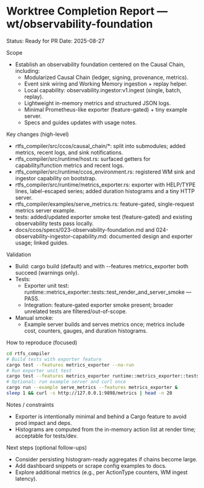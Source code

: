 # Worktree Completion Report — wt/observability-foundation

Status: Ready for PR
Date: 2025-08-27

Scope
- Establish an observability foundation centered on the Causal Chain, including:
	- Modularized Causal Chain (ledger, signing, provenance, metrics).
	- Event sink wiring and Working Memory ingestion + replay helper.
	- Local capability: observability.ingestor:v1.ingest (single, batch, replay).
	- Lightweight in-memory metrics and structured JSON logs.
	- Minimal Prometheus-like exporter (feature-gated) + tiny example server.
	- Specs and guides updates with usage notes.

Key changes (high-level)
- rtfs_compiler/src/ccos/causal_chain/*: split into submodules; added metrics, recent logs, and sink notifications.
- rtfs_compiler/src/runtime/host.rs: surfaced getters for capability/function metrics and recent logs.
- rtfs_compiler/src/runtime/ccos_environment.rs: registered WM sink and ingestor capability on bootstrap.
- rtfs_compiler/src/runtime/metrics_exporter.rs: exporter with HELP/TYPE lines, label-escaped series; added duration histograms and a tiny HTTP server.
- rtfs_compiler/examples/serve_metrics.rs: feature-gated, single-request metrics server example.
- tests: added/updated exporter smoke test (feature-gated) and existing observability tests pass locally.
- docs/ccos/specs/023-observability-foundation.md and 024-observability-ingestor-capability.md: documented design and exporter usage; linked guides.

Validation
- Build: cargo build (default) and with --features metrics_exporter both succeed (warnings only).
- Tests:
	- Exporter unit test: runtime::metrics_exporter::tests::test_render_and_server_smoke — PASS.
	- Integration: feature-gated exporter smoke present; broader unrelated tests are filtered/out-of-scope.
- Manual smoke:
	- Example server builds and serves metrics once; metrics include cost, counters, gauges, and duration histograms.

How to reproduce (focused)
```bash
cd rtfs_compiler
# Build tests with exporter feature
cargo test --features metrics_exporter --no-run
# Run exporter unit test
cargo test --features metrics_exporter runtime::metrics_exporter::tests::test_render_and_server_smoke -- --nocapture
# Optional: run example server and curl once
cargo run --example serve_metrics --features metrics_exporter &
sleep 1 && curl -s http://127.0.0.1:9898/metrics | head -n 20
```

Notes / constraints
- Exporter is intentionally minimal and behind a Cargo feature to avoid prod impact and deps.
- Histograms are computed from the in-memory action list at render time; acceptable for tests/dev.

Next steps (optional follow-ups)
- Consider persisting histogram-ready aggregates if chains become large.
- Add dashboard snippets or scrape config examples to docs.
- Explore additional metrics (e.g., per ActionType counters, WM ingest latency).
